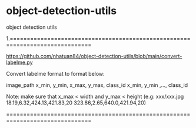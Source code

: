 # object-detection-utils
object detection utils

1.==============================================================================

https://github.com/nhatuan84/object-detection-utils/blob/main/convert-labelme.py

Convert labelme format to format below:

image_path x_min, y_min, x_max, y_max, class_id  x_min, y_min ,..., class_id 

Note: make sure that x_max < width and y_max < height
(e.g: xxx/xxx.jpg 18.19,6.32,424.13,421.83,20 323.86,2.65,640.0,421.94,20)

===============================================================================
